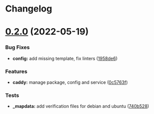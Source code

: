 # Changelog

# [0.2.0](https://github.com/saltstack-formulas/caddy-formula/compare/v0.1.0...v0.2.0) (2022-05-19)


### Bug Fixes

* **config:** add missing template, fix linters ([1958de6](https://github.com/saltstack-formulas/caddy-formula/commit/1958de6a612b1d5f29fbaa0ff92e309404ae8fdc))


### Features

* **caddy:** manage package, config and service ([0c5763f](https://github.com/saltstack-formulas/caddy-formula/commit/0c5763ff8cacc804fdbe25a99fe9107dc9294394))


### Tests

* **_mapdata:** add verification files for debian and ubuntu ([740b528](https://github.com/saltstack-formulas/caddy-formula/commit/740b52828b75a655bbac67bf0ce2892ee487a9e7))
